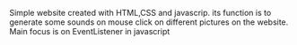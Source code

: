 Simple website created with HTML,CSS and javascrip.
its function is to generate some sounds on mouse click on different pictures on the website.
Main focus is on EventListener in javascript
